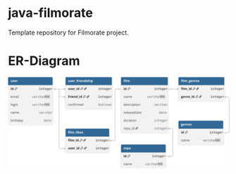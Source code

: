 # java-filmorate
Template repository for Filmorate project.

# ER-Diagram
![ER-Diagram](src/main/resources/er-diagram.svg)